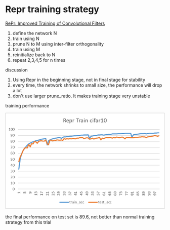 # Repr training strategy

[RePr: Improved Training of Convolutional Filters](https://arxiv.org/abs/1811.07275v3)

1. define the network N
2. train using N
3. prune N to M using inter-filter orthogonality 
4. train using M
5. reinitialize back to N
6. repeat 2,3,4,5 for n times

discussion

1. Using Repr in the beginning stage,  not in final stage for stability
2. every time, the network shrinks to small size, the performance will drop a lot
3. don't use larger prune_ratio. It makes training stage very unstable 

training performance

![train_perf](.\image\train_perf.png)

the final performance on test set is 89.6, not better than normal training strategy from this trial